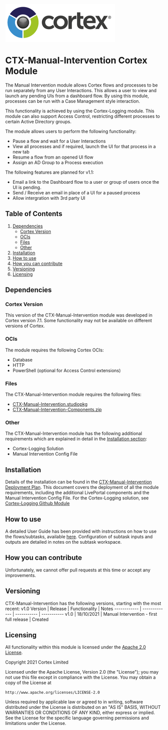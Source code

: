 <a href="https://www.cortex-ia.co.uk/" target="_blank"><img src="https://github.com/CortexIATest/CTXImages/blob/master/Cortex-350-120.png" alt="Welcome to Cortex!" width="350" height="120" border="0"></a>

# CTX-Manual-Intervention Cortex Module
The Manual Intervention module allows Cortex flows and processes to be run separately from any User Interactions. 
This allows a user to view and launch any pending UIs from a dashboard flow.
By using this module, processes can be run with a Case Management style interaction.

This functionality is achieved by using the Cortex-Logging module.
This module can also support Access Control, restricting different processes to certain Active Directory groups.

The module allows users to perform the following functionality:
* Pause a flow and wait for a User Interactions
* View all processes and if required, launch the UI for that process in a new tab
* Resume a flow from an opened UI flow
* Assign an AD Group to a Process execution

The following features are planned for v1.1:
* Email a link to the Dashboard flow to a user or group of users once the UI is pending.
* Send / Receive an email in place of a UI for a paused process
* Allow intergration with 3rd party UI

## Table of Contents
1) [Dependencies](#dependencies)
    * [Cortex Version](#cortex-version)
    * [OCIs](#ocis)
    * [Files](#files)
    * [Other](#other)
2) [Installation](#installation)
3) [How to use](#how-to-use)
4) [How you can contribute](#how-you-can-contribute)
5) [Versioning](#versioning)
6) [Licensing](#licensing)


## Dependencies
### Cortex Version
This version of the CTX-Manual-Intervention module was developed in Cortex version 7.1. Some functionality may not be available on different versions of Cortex.

### OCIs
The  module requires the following Cortex OCIs:
* Database
* HTTP
* PowerShell (optional for Access Control extensions)

### Files
The CTX-Manual-Intervention module requires the following files:
* [CTX-Manual-Intervention.studiopkg](https://github.com/CortexIntelligentAutomation/CTX-Manual-Intervention/releases/download/1.0/CTX-Manual-Intervention.studiopkg)
* [CTX-Manual-Intervention-Components.zip](https://github.com/CortexIntelligentAutomation/CTX-Manual-Intervention/releases/download/1.0/CTX-Manual-Intervention-Components.zip)

### Other
The CTX-Manual-Intervention module has the following additional requirements which are explained in detail in the [Installation section](#Installation):
* Cortex-Logging Solution
* Manual Intervention Config File

## Installation
Details of the installation can be found in the [CTX-Manual-Intervention Deployment Plan](https://github.com/CortexIntelligentAutomation/CTX-Manual-Intervention/blob/master/CTX-Manual-Intervention%20-%20Deployment%20Plan.pdf).
This document covers the deployment of all the module requirements, including the additional LivePortal components and the Manual Intervention Config File.
For the Cortex-Logging solution, see [Cortex-Logging Github Module](https://github.com/CortexIntelligentAutomation/CTX-Logging)

## How to use
A detailed User Guide has been provided with instructions on how to use the flows/subtasks, available [here](https://github.com/CortexIntelligentAutomation/CTX-Manual-Intervention/blob/master/CTX-Manual-Intervention%20-%20User%20Guide.pdf). Configuration of subtask inputs and outputs are detailed in notes on the subtask workspace.

## How you can contribute
Unfortunately, we cannot offer pull requests at this time or accept any improvements.

## Versioning
CTX-Manual-Intervention has the following versions, starting with the most recent: v1.0
Version | Release | Functionality | Notes
------------ | ------------- | ----------- | -----------
v1.0 | 18/10/2021 | Manual Intervention - first full release | Created

## Licensing
All functionality within this module is licensed under the [Apache 2.0 License](https://www.apache.org/licenses/LICENSE-2.0).

Copyright 2021 Cortex Limited

Licensed under the Apache License, Version 2.0 (the "License");
you may not use this file except in compliance with the License.
You may obtain a copy of the License at

    http://www.apache.org/licenses/LICENSE-2.0

Unless required by applicable law or agreed to in writing, software
distributed under the License is distributed on an "AS IS" BASIS,
WITHOUT WARRANTIES OR CONDITIONS OF ANY KIND, either express or implied.
See the License for the specific language governing permissions and
limitations under the License.


